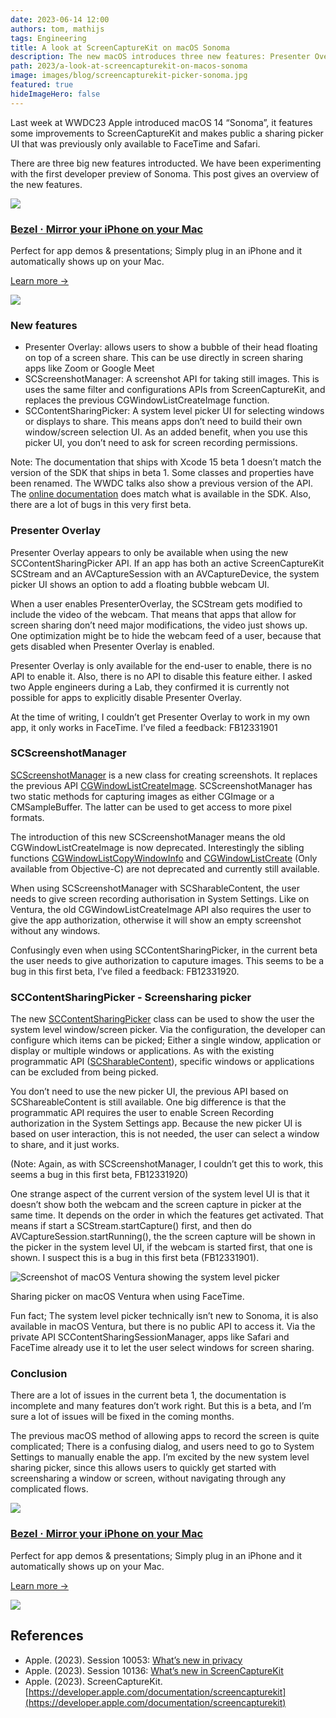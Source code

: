 ```yaml
---
date: 2023-06-14 12:00
authors: tom, mathijs
tags: Engineering
title: A look at ScreenCaptureKit on macOS Sonoma
description: The new macOS introduces three new features: Presenter Overlay to add your webcam to a screen share, a new screenshot API, and a built-in picker UI to select a window or screen to share.
path: 2023/a-look-at-screencapturekit-on-macos-sonoma
image: images/blog/screencapturekit-picker-sonoma.jpg
featured: true
hideImageHero: false
---
```


Last week at WWDC23 Apple introduced macOS 14 “Sonoma”, it features some improvements to ScreenCaptureKit and makes public a sharing picker UI that was previously only available to FaceTime and Safari.

There are three big new features introducted. We have been experimenting with the first developer preview of Sonoma. This post gives an overview of the new features.

<div class="not-prose flex space-x-4 border-2 border-orange-500 rounded-lg pl-4 pr-6 py-6 mt-8 -mb-6">
    <div class="flex-initial">
        <a href="/bezel?utm_source=nonstrict&utm_medium=blog&utm_content=a-look-at-screencapturekit-on-macos-sonoma" target="_blank"><img src="/images/bezel-icon.png" class="max-h-full max-w-10 m-0"></a>
    </div>
    <div class="flex-initial">
        <h3 class="text-2xl font-bold text-black hover:text-orange-500 leading-relaxed mt-0 mb-2"><a href="/bezel?utm_source=nonstrict&utm_medium=blog&utm_content=hkworkoutsession-remote-delegate-not-setup-error" target="_blank">Bezel · Mirror your iPhone on your Mac</a></h3>
        <p class="mb-2">Perfect for app demos & presentations; Simply plug in an iPhone and it automatically shows up on your Mac.</p>
        <p><a href="/bezel?utm_source=nonstrict&utm_medium=blog&utm_content=hkworkoutsession-remote-delegate-not-setup-error" target="_blank" class="text-orange hover:text-orange-500 underline font-medium">Learn more →</a></p> 
    </div>
    <div class="flex-initial hidden md:block">
        <a href="/bezel?utm_source=nonstrict&utm_medium=blog&utm_content=hkworkoutsession-remote-delegate-not-setup-error" target="_blank">
            <img src="/images/bezel-still.jpg" class="max-h-full max-w-36 rounded-md bg-white/5 ring-1 ring-gray-600/50 dark:ring-white/50 lg:mt-auto">
        </a>
    </div>
</div>

### New features

- Presenter Overlay: allows users to show a bubble of their head floating on top of a screen share. This can be use directly in screen sharing apps like Zoom or Google Meet
- SCScreenshotManager: A screenshot API for taking still images. This is uses the same filter and configurations APIs from ScreenCaptureKit, and replaces the previous CGWindowListCreateImage function.
- SCContentSharingPicker: A system level picker UI for selecting windows or displays to share. This means apps don’t need to build their own window/screen selection UI. As an added benefit, when you use this picker UI, you don’t need to ask for screen recording permissions.

Note: The documentation that ships with Xcode 15 beta 1 doesn’t match the version of the SDK that ships in beta 1. Some classes and properties have been renamed. The WWDC talks also show a previous version of the API. The [online documentation](https://developer.apple.com/documentation/screencapturekit) does match what is available in the SDK. Also, there are a lot of bugs in this very first beta.

### Presenter Overlay

Presenter Overlay appears to only be available when using the new SCContentSharingPicker API. If an app has both an active ScreenCaptureKit SCStream and an AVCaptureSession with an AVCaptureDevice, the system picker UI shows an option to add a floating bubble webcam UI.

When a user enables PresenterOverlay, the SCStream gets modified to include the video of the webcam. That means that apps that allow for screen sharing don’t need major modifications, the video just shows up. One optimization might be to hide the webcam feed of a user, because that gets disabled when Presenter Overlay is enabled.

Presenter Overlay is only available for the end-user to enable, there is no API to enable it. Also, there is no API to disable this feature either. I asked two Apple engineers during a Lab, they confirmed it is currently not possible for apps to explicitly disable Presenter Overlay.

At the time of writing, I couldn’t get Presenter Overlay to work in my own app, it only works in FaceTime. I’ve filed a feedback: FB12331901

### SCScreenshotManager

[SCScreenshotManager](https://developer.apple.com/documentation/screencapturekit/scscreenshotmanager) is a new class for creating screenshots. It replaces the previous API [CGWindowListCreateImage](https://developer.apple.com/documentation/coregraphics/1454852-cgwindowlistcreateimage). SCScreenshotManager has two static methods for capturing images as either CGImage or a CMSampleBuffer. The latter can be used to get access to more pixel formats.

The introduction of this new SCScreenshotManager means the old CGWindowListCreateImage is now deprecated. Interestingly the sibling functions [CGWindowListCopyWindowInfo](https://developer.apple.com/documentation/coregraphics/1455137-cgwindowlistcopywindowinfo) and [CGWindowListCreate](https://developer.apple.com/documentation/coregraphics/1552209-cgwindowlistcreate?language=objc) (Only available from Objective-C) are not deprecated and currently still available.

When using SCScreenshotManager with SCSharableContent, the user needs to give screen recording authorisation in System Settings. Like on Ventura, the old CGWindowListCreateImage API also requires the user to give the app authorization, otherwise it will show an empty screenshot without any windows.

Confusingly even when using SCContentSharingPicker, in the current beta the user needs to give authorization to caputure images. This seems to be a bug in this first beta, I’ve filed a feedback: FB12331920.

### SCContentSharingPicker - Screensharing picker

The new [SCContentSharingPicker](https://developer.apple.com/documentation/screencapturekit/sccontentsharingpicker) class can be used to show the user the system level window/screen picker. Via the configuration, the developer can configure which items can be picked; Either a single window, application or display or multiple windows or applications. As with the existing programmatic API ([SCSharableContent](https://developer.apple.com/documentation/screencapturekit/scshareablecontent)), specific windows or applications can be excluded from being picked.

You don’t need to use the new picker UI, the previous API based on SCShareableContent is still available. One big difference is that the programmatic API requires the user to enable Screen Recording authorization in the System Settings app. Because the new picker UI is based on user interaction, this is not needed, the user can select a window to share, and it just works.

(Note: Again, as with SCScreenshotManager, I couldn’t get this to work, this seems a bug in this first beta, FB12331920)

One strange aspect of the current version of the system level UI is that it doesn’t show both the webcam and the screen capture in picker at the same time. It depends on the order in which the features get activated. That means if start a SCStream.startCapture() first, and then do AVCaptureSession.startRunning(), the the screen capture will be shown in the picker in the system level UI, if the webcam is started first, that one is shown. I suspect this is a bug in this first beta (FB12331901).

![Screenshot of macOS Ventura showing the system level picker](/images/blog/screencapturekit-picker-ventura.jpg)
<figcaption>Sharing picker on macOS Ventura when using FaceTime.</figcaption>

Fun fact; The system level picker technically isn’t new to Sonoma, it is also available in macOS Ventura, but there is no public API to access it. Via the private API SCContentSharingSessionManager, apps like Safari and FaceTime already use it to let the user select windows for screen sharing.

### Conclusion

There are a lot of issues in the current beta 1, the documentation is incomplete and many features don’t work right. But this is a beta, and I’m sure a lot of issues will be fixed in the coming months.

The previous macOS method of allowing apps to record the screen is quite complicated; There is a confusing dialog, and users need to go to System Settings to manually enable the app. I’m excited by the new system level sharing picker, since this allows users to quickly get started with screensharing a window or screen, without navigating through any complicated flows.

<div class="not-prose flex space-x-4 border-2 border-orange-500 rounded-lg pl-4 pr-6 py-6 mt-8 -mb-6">
    <div class="flex-initial">
        <a href="/bezel?utm_source=nonstrict&utm_medium=blog&utm_content=a-look-at-screencapturekit-on-macos-sonoma" target="_blank"><img src="/images/bezel-icon.png" class="max-h-full max-w-10 m-0"></a>
    </div>
    <div class="flex-initial">
        <h3 class="text-2xl font-bold text-black hover:text-orange-500 leading-relaxed mt-0 mb-2"><a href="/bezel?utm_source=nonstrict&utm_medium=blog&utm_content=hkworkoutsession-remote-delegate-not-setup-error" target="_blank">Bezel · Mirror your iPhone on your Mac</a></h3>
        <p class="mb-2">Perfect for app demos & presentations; Simply plug in an iPhone and it automatically shows up on your Mac.</p>
        <p><a href="/bezel?utm_source=nonstrict&utm_medium=blog&utm_content=hkworkoutsession-remote-delegate-not-setup-error" target="_blank" class="text-orange hover:text-orange-500 underline font-medium">Learn more →</a></p> 
    </div>
    <div class="flex-initial hidden md:block">
        <a href="/bezel?utm_source=nonstrict&utm_medium=blog&utm_content=hkworkoutsession-remote-delegate-not-setup-error" target="_blank">
            <img src="/images/bezel-still.jpg" class="max-h-full max-w-36 rounded-md bg-white/5 ring-1 ring-gray-600/50 dark:ring-white/50 lg:mt-auto">
        </a>
    </div>
</div>

## References

- Apple. (2023). Session 10053: [What’s new in privacy](https://developer.apple.com/videos/play/wwdc2023/10053/?time=344)
- Apple. (2023). Session 10136: [What’s new in ScreenCaptureKit](https://developer.apple.com/videos/play/wwdc2023/10136/)
- Apple. (2023). ScreenCaptureKit. [https://developer.apple.com/documentation/screencapturekit](https://developer.apple.com/documentation/screencapturekit)
